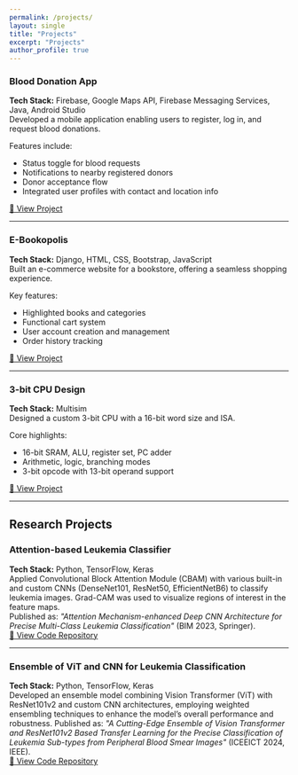 ```yaml
---
permalink: /projects/
layout: single
title: "Projects"
excerpt: "Projects"
author_profile: true
---
```


### Blood Donation App  
**Tech Stack:** Firebase, Google Maps API, Firebase Messaging Services, Java, Android Studio  
Developed a mobile application enabling users to register, log in, and request blood donations.  

Features include:
- Status toggle for blood requests  
- Notifications to nearby registered donors  
- Donor acceptance flow  
- Integrated user profiles with contact and location info  

[🔗 View Project](https://github.com/BarshaRoy/Blood-Donation-App)

---

### E-Bookopolis  
**Tech Stack:** Django, HTML, CSS, Bootstrap, JavaScript  
Built an e-commerce website for a bookstore, offering a seamless shopping experience.  

Key features:
- Highlighted books and categories  
- Functional cart system  
- User account creation and management  
- Order history tracking  

[🔗 View Project](https://github.com/BarshaRoy/Ecommerce-Website)

---

### 3-bit CPU Design  
**Tech Stack:** Multisim  
Designed a custom 3-bit CPU with a 16-bit word size and ISA.  

Core highlights:
- 16-bit SRAM, ALU, register set, PC adder  
- Arithmetic, logic, branching modes  
- 3-bit opcode with 13-bit operand support  

[🔗 View Project](https://github.com/BarshaRoy/3-bit-CPU-Design)

---

## Research Projects

### Attention-based Leukemia Classifier  
**Tech Stack:** Python, TensorFlow, Keras  
Applied Convolutional Block Attention Module (CBAM) with various built-in and custom CNNs (DenseNet101, ResNet50, EfficientNetB6) to classify leukemia images. Grad-CAM was used to visualize regions of interest in the feature maps.  
Published as: *"Attention Mechanism-enhanced Deep CNN Architecture for Precise Multi-Class Leukemia Classification"* (BIM 2023, Springer).  
[🔗 View Code Repository](https://github.com/BarshaRoy/CBAM-attention)

---

### Ensemble of ViT and CNN for Leukemia Classification  
**Tech Stack:** Python, TensorFlow, Keras  
Developed an ensemble model combining Vision Transformer (ViT) with ResNet101v2 and custom CNN architectures, employing weighted ensembling techniques to enhance the model’s overall performance and robustness.
Published as: *"A Cutting-Edge Ensemble of Vision Transformer and ResNet101v2 Based Transfer Learning for the Precise Classification of Leukemia Sub-types from Peripheral Blood Smear Images"* (ICEEICT 2024, IEEE).  
[🔗 View Code Repository](https://github.com/BarshaRoy/Ensemble)


